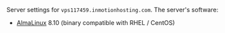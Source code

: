 Server settings for `vps117459.inmotionhosting.com`.
The server's software:
- [AlmaLinux](https://en.wikipedia.org/wiki/AlmaLinux) 8.10 (binary compatible with RHEL / CentOS)